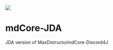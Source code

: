 [![](https://jitpack.io/v/com.gitlab.MaxDistructo/mdCore-jda.svg)](https://jitpack.io/#com.gitlab.MaxDistructo.MaxDistructo/mdCore-jda)
# mdCore-JDA
JDA version of MaxDistructo/mdCore-Discord4J
